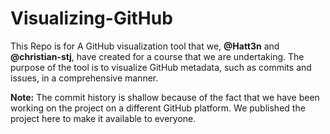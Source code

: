 # Visualizing-GitHub
This Repo is for A GitHub visualization tool that we, **@Hatt3n** and **@christian-stj**,
have created for a course that we are undertaking. The purpose of the tool is
to visualize GitHub metadata, such as commits and issues, in a comprehensive
manner.


**Note:** The commit history is shallow because of the fact that we have been working 
on the project on a different GitHub platform. We published the project here to make
it available to everyone.
